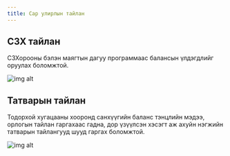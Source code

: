 ```yaml
---
title: Сар улирлын тайлан
---
```



## СЗХ тайлан 

СЗХорооны бэлэн маягтын дагуу программаас балансын үлдэгдлийг оруулах боломжтой.

![img alt](/img/image50.png)

## Татварын тайлан 
Тодорхой хугацааны хооронд санхүүгийн баланс тэнцлийн мэдээ, орлогын тайлан гаргахаас гадна, дор үзүүлсэн хэсэгт аж ахуйн нэгжийн татварын тайлангууд шууд гаргах боломжтой.

![img alt](/img/tTailan.png)